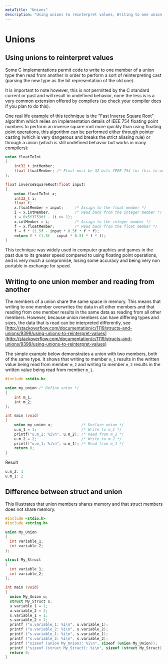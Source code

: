 ```yaml
---
metaTitle: "Unions"
description: "Using unions to reinterpret values, Writing to one union member and reading from another, Difference between struct and union"
---
```


# Unions



## Using unions to reinterpret values


Some C implementations permit code to write to one member of a union type then read from another in order to perform a sort of reinterpreting cast (parsing the new type as the bit representation of the old one).

It is important to note however, this is not permitted by the C standard current or past and will result in undefined behavior, none the less is is a very common extension offered by compilers (so check your compiler docs if you plan to do this).

One real life example of this technique is the "Fast Inverse Square Root" algorithm which relies on implementation details of IEEE 754 floating point numbers to perform an inverse square root more quickly than using floating point operations, this algorithm can be performed either through pointer casting (which is very dangerous and breaks the strict aliasing rule) or through a union (which is still undefined behavior but works in many compilers):

```c
union floatToInt
{
    int32_t intMember;
    float floatMember; /* Float must be 32 bits IEEE 754 for this to work */
};

float inverseSquareRoot(float input)
{
    union floatToInt x;
    int32_t i;
    float f;
    x.floatMember = input;     /* Assign to the float member */
    i = x.intMember;           /* Read back from the integer member */
    i = 0x5f3759df - (i >> 1);
    x.intMember = i;           /* Assign to the integer member */
    f = x.floatMember;         /* Read back from the float member */
    f = f * (1.5f - input * 0.5f * f * f);
    return f * (1.5f - input * 0.5f * f * f);
}

```

This technique was widely used in computer graphics and games in the past due to its greater speed compared to using floating point operations, and is very much a compromise, losing some accuracy and being very non portable in exchange for speed.



## Writing to one union member and reading from another


The members of a union share the same space in memory. This means that writing to one member overwrites the data in all other members and that reading from one member results in the same data as reading from all other members. However, because union members can have differing types and sizes, the data that is read can be interpreted differently, see [http://stackoverflow.com/documentation/c/1119/structs-and-unions/9399/using-unions-to-reinterpret-values](http://stackoverflow.com/documentation/c/1119/structs-and-unions/9399/using-unions-to-reinterpret-values)

The simple example below demonstrates a union with two members, both of the same type. It shows that writing to member `m_1` results in the written value being read from member `m_2` and writing to member `m_2` results in the written value being read from member `m_1`.

```c
#include <stdio.h>

union my_union /* Define union */
{
    int m_1;
    int m_2;
};

int main (void)
{
    union my_union u;             /* Declare union */
    u.m_1 = 1;                    /* Write to m_1 */
    printf("u.m_2: %i\n", u.m_2); /* Read from m_2 */
    u.m_2 = 2;                    /* Write to m_2 */
    printf("u.m_1: %i\n", u.m_1); /* Read from m_1 */
    return 0;
}

```

Result

```c
u.m_2: 1
u.m_1: 2

```



## Difference between struct and union


This illustrates that union members shares memory and that struct members does not share memory.

```c
#include <stdio.h>
#include <string.h>

union My_Union
{
  int variable_1;
  int variable_2;
};

struct My_Struct
{
  int variable_1;
  int variable_2;
};

int main (void)
{
  union My_Union u;
  struct My_Struct s;
  u.variable_1 = 1;
  u.variable_2 = 2;
  s.variable_1 = 1;
  s.variable_2 = 2;
  printf ("u.variable_1: %i\n", u.variable_1);
  printf ("u.variable_2: %i\n", u.variable_2);
  printf ("s.variable_1: %i\n", s.variable_1);
  printf ("s.variable_2: %i\n", s.variable_2);
  printf ("sizeof (union My_Union): %i\n", sizeof (union My_Union));
  printf ("sizeof (struct My_Struct): %i\n", sizeof (struct My_Struct));
  return 0;
}

```

